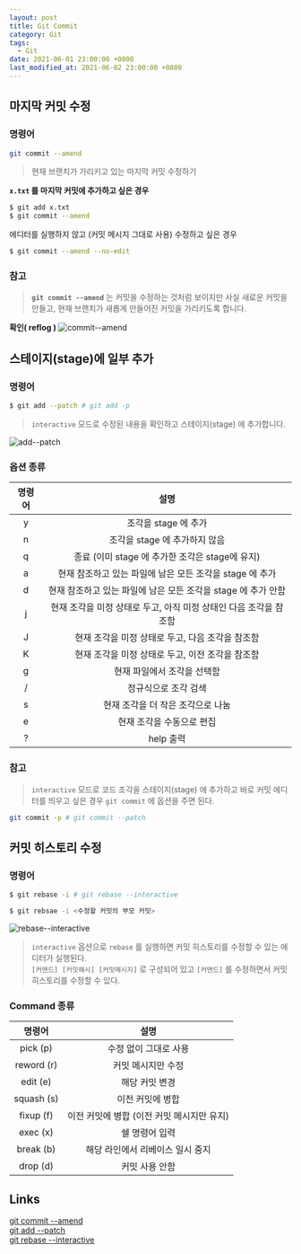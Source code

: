 ```yaml
---
layout: post
title: Git Commit
category: Git
tags:
  - Git
date: 2021-06-01 23:00:00 +0800
last_modified_at: 2021-06-02 23:00:00 +0800
---
```


## 마지막 커밋 수정

### 명령어
```bash
git commit --amend
```

> 현재 브랜치가 가리키고 있는 마지막 커밋 수정하기

**`x.txt` 를 마지막 커밋에 추가하고 싶은 경우** 

```bash
$ git add x.txt
$ git commit --amend
```

에디터를 실행하지 않고 (커밋 메시지 그대로 사용) 수정하고 싶은 경우

```bash
$ git commit --amend --no-edit
```

### 참고
> **`git commit --amend`** 는 커밋을 수정하는 것처럼 보이지만 사실 새로운 커밋을 만들고, 현재 브랜치가 새롭게 만들어진 커밋을 가리키도록 합니다.


**확인( reflog )**
![commit--amend](https://user-images.githubusercontent.com/50814622/210136507-77084028-e16d-4d82-b174-7ce43fabc89c.png)

## 스테이지(stage)에 일부 추가

### 명령어
```bash
$ git add --patch # git add -p
```
> `interactive` 모드로 수정된 내용을 확인하고 스테이지(stage) 에 추가합니다.


![add--patch](https://user-images.githubusercontent.com/50814622/210165451-d06d15bf-92a6-47a4-9471-9f8579edb536.png)

### 옵션 종류

|명령어|설명|
|:---:|:---:|
|y|조각을 stage 에 추가 |
|n|조각을 stage 에 추가하지 않음 |
|q|종료 (이미 stage 에 추가한 조각은 stage에 유지)|
|a|현재 참조하고 있는 파일에 남은 모든 조각을 stage 에 추가|
|d|현재 참조하고 있는 파일에 남은 모든 조각을 stage 에 추가 안함|
|j|현재 조각을 미정 상태로 두고, 아직 미정 상태인 다음 조각을 참조함|
|J|현재 조각을 미정 상태로 두고, 다음 조각을 참조함|
|K|현재 조각을 미정 상태로 두고, 이전 조각을 참조함|
|g|현재 파일에서 조각을 선택함|
|/|정규식으로 조각 검색|
|s|현재 조각을 더 작은 조각으로 나눔|
|e|현재 조각을 수동으로 편집|
|?|help 출력|

### 참고
> `interactive` 모드로 코드 조각을 스테이지(stage) 에 추가하고 바로 커밋 에디터를 띄우고 싶은 경우 `git commit` 에 옵션을 주면 된다.

```bash
git commit -p # git commit --patch
```

## 커밋 히스토리 수정

### 명령어
```bash
$ git rebase -i # git rebase --interactive

$ git rebsae -i <수정할 커밋의 부모 커밋>
```

![rebase--interactive](https://user-images.githubusercontent.com/50814622/212469810-e8a69a26-7290-4507-b4e3-12f897660f5c.png)

> `interactive` 옵션으로 `rebase` 를 실행하면 커밋 히스토리를 수정할 수 있는 에디터가 실행된다.  
> `[커맨드] [커밋해시] [커밋메시지]` 로 구성되어 있고 `[커맨드]` 를 수정하면서 커밋 히스토리를 수정할 수 있다.

### Command 종류

|명령어|설명|
|:---:|:---:|
|pick (p)| 수정 없이 그대로 사용|
|reword (r)| 커밋 메시지만 수정|
|edit (e)| 해당 커밋 변경 |
|squash (s)| 이전 커밋에 병합 |
|fixup (f)| 이전 커밋에 병합 (이전 커밋 메시지만 유지) |
|exec (x)| 쉘 명령어 입력 |
|break (b)| 해당 라인에서 리베이스 일시 중지 |
|drop (d)| 커밋 사용 안함 |

## Links
[git commit --amend](https://git-scm.com/docs/git-commit#Documentation/git-commit.txt---amend)  
[git add --patch](https://git-scm.com/docs/git-add#Documentation/git-add.txt--p)  
[git rebase --interactive](https://git-scm.com/docs/git-rebase#Documentation/git-rebase.txt---interactive)
